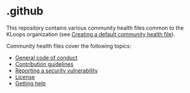 # .github

This repository contains various community health files common to the KLoops organization (see
[Creating a default community health file](https://docs.github.com/en/free-pro-team@latest/github/building-a-strong-community/creating-a-default-community-health-file)).

Community health files cover the following topics:
- [General code of conduct](CODE_OF_CONDUCT.md)
- [Contribution guidelines](CONTRIBUTING.md)
- [Reporting a security vulnerability](SECURITY.md)
- [License](LICENSE)
- [Getting help](SUPPORT.md)
